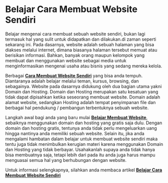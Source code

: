 # Belajar Cara Membuat Website Sendiri
Belajar mengenai cara membuat sebuah website sendiri, bukan lagi termasuk hal yang sulit untuk didapatkan dan dilakukan.di zaman seperti sekarang ini. Pada dasarnya, website adalah sebuah halaman yang bisa diakses melalui internet, dimana biasanya halaman tersebut memuat atau berisikan informasi. Bahkan, banyak orang maupun kelompok yang membuat dan menggunakan website sebagai media untuk menginformasikan mengenai usaha atau bisnis yang sedang mereka kelola.

Berbagai **[Cara Membuat Website Sendiri][1]** yang bisa anda tempuh. Diantaranya adalah belajar melalui teman, kursus, browsing, dan sebagainya. Website pada dasarnya didukung oleh dua bagian utama yakni Domain dan Hosting. Domain dan Hosting merupakan satu kesatuan yang tidak dapat dipisahkan ketika seseorang membuat website. Domain adalah alamat website, sedangkan Hosting adalah tempat penyimpanan file dan berbagai hal pendukung / pembangun terbentuknya sebuah website.

Langkah awal bagi anda yang baru mulai **[Belajar Membuat Website][2]**, sebaiknya menggunakan domain dan hosting yang gratis saja dulu. Dengan domain dan hosting gratis, tentunya anda tidak perlu mengeluarkan uang hingga nantinya anda memiliki sebuah website. Selain itu, jika anda mengalami hambatan dalam belajar untuk membuat website sendiri maka tentu juga tidak menimbulkan kerugian materi karena menggunakan Domain dan Hosting yang tidak berbayar. Usahakanlah supaya anda tidak hanya bisa membuatnya saja, tetapi lebih dari pada itu anda juga harus mampu menguasai semua hal yang berhubungan dengan website.

Untuk informasi selengkapnya, silahkan anda membaca artikel **[Belajar Cara Membuat Website Sendiri][3]**

 [1]: http://issuu.com/oldnewspaper/docs/cara_membuat_website_sendiri.pptx
 [2]: http://issuu.com/oldnewspaper/docs/belajar_membuat_website.pptx
 [3]: https://t.co/FHMApvNfzQ
